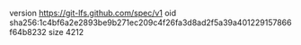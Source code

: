 version https://git-lfs.github.com/spec/v1
oid sha256:1c4bf6a2e2893be9b271ec209c4f26fa3d8ad2f5a39a401229157866f64b8232
size 4212

